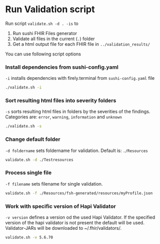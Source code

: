 # Run Validation script

Run script `validate.sh -d . -is` to

1. Run sushi FHIR Files generator
2. Validate all files in the current (`.`) folder
3. Get a html output file for each FHIR file in `../validation_results/`

You can use following script options

### Install dependencies from sushi-config.yaml

`-i` installs dependencies with firely.terminal from `sushi-config.yaml` file

```bash
./validate.sh -i
```

### Sort resulting html files into severity folders

`-s` sorts resulting html files in folders by the severities of the findings.
Categories are: `error`, `warning`, `information` and `unknown`

```bash
./validate.sh -s
```

### Change default folder

`-d foldername` sets foldername for validation. Default is: `./Resources`

```bash
validate.sh -d ./Testresources
```

### Process single file

`-f filename` sets filename for single validation.

```bash
validate.sh -f ./Resources/fsh-generated/resources/myProfile.json
```

### Work with specific version of Hapi Validator

`-v version` defines a version od the used Hapi Validator. If the specified version of the hapi validator is not present the default will be used. Validator-JARs will be downloaded to ~/.fhir/validators/.

```bash
validate.sh -v 5.6.70
```